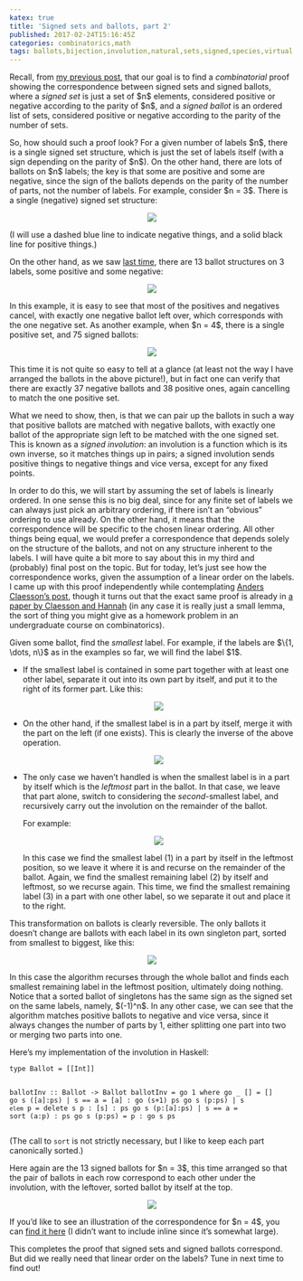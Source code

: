```yaml
---
katex: true
title: 'Signed sets and ballots, part 2'
published: 2017-02-24T15:16:45Z
categories: combinatorics,math
tags: ballots,bijection,involution,natural,sets,signed,species,virtual
---
```


<p>Recall, from <a href="https://byorgey.wordpress.com/2017/02/20/signed-sets-and-ballots-part-1/">my previous post</a>, that our goal is to find a <em>combinatorial</em> proof showing the correspondence between signed sets and signed ballots, where a <em>signed set</em> is just a set of $n$ elements, considered positive or negative according to the parity of $n$, and a <em>signed ballot</em> is an ordered list of sets, considered positive or negative according to the parity of the number of sets.</p>
<p>So, how should such a proof look? For a given number of labels $n$, there is a single signed set structure, which is just the set of labels itself (with a sign depending on the parity of $n$). On the other hand, there are lots of ballots on $n$ labels; the key is that some are positive and some are negative, since the sign of the ballots depends on the parity of the number of parts, not the number of labels. For example, consider $n = 3$. There is a single (negative) signed set structure:</p>
<div style="text-align:center;">
<p><img src="http://byorgey.files.wordpress.com/2017/02/c8dadbdd1a4a1256.png" /></p>
</div>
<p>(I will use a dashed blue line to indicate negative things, and a solid black line for positive things.)</p>
<p>On the other hand, as we saw <a href="https://byorgey.wordpress.com/2017/02/20/signed-sets-and-ballots-part-1/">last time</a>, there are 13 ballot structures on 3 labels, some positive and some negative:</p>
<div style="text-align:center;">
<p><img src="http://byorgey.files.wordpress.com/2017/02/1c54d7738a0e2be6.png" /></p>
</div>
<p>In this example, it is easy to see that most of the positives and negatives cancel, with exactly one negative ballot left over, which corresponds with the one negative set. As another example, when $n = 4$, there is a single positive set, and 75 signed ballots:</p>
<div style="text-align:center;">
<p><img src="http://byorgey.files.wordpress.com/2017/02/55d603bded1137d5.png" /></p>
</div>
<p>This time it is not quite so easy to tell at a glance (at least not the way I have arranged the ballots in the above picture!), but in fact one can verify that there are exactly 37 negative ballots and 38 positive ones, again cancelling to match the one positive set.</p>
<p>What we need to show, then, is that we can pair up the ballots in such a way that positive ballots are matched with negative ballots, with exactly one ballot of the appropriate sign left to be matched with the one signed set. This is known as a <em>signed involution</em>: an involution is a function which is its own inverse, so it matches things up in pairs; a signed involution sends positive things to negative things and vice versa, except for any fixed points.</p>
<p>In order to do this, we will start by assuming the set of labels is linearly ordered. In one sense this is no big deal, since for any finite set of labels we can always just pick an arbitrary ordering, if there isn’t an “obvious” ordering to use already. On the other hand, it means that the correspondence will be specific to the chosen linear ordering. All other things being equal, we would prefer a correspondence that depends solely on the structure of the ballots, and not on any structure inherent to the labels. I will have quite a bit more to say about this in my third and (probably) final post on the topic. But for today, let’s just see how the correspondence works, given the assumption of a linear order on the labels. I came up with this proof independently while contemplating <a href="http://akc.is/blog/2017-02-18-Inverse-species-and-sign-reversing-involutions.html">Anders Claesson’s post</a>, though it turns out that the exact same proof is already in <a href="http://www.combinatorics.org/ojs/index.php/eljc/article/view/v21i4p16">a paper by Claesson and Hannah</a> (in any case it is really just a small lemma, the sort of thing you might give as a homework problem in an undergraduate course on combinatorics).</p>
<p>Given some ballot, find the <em>smallest</em> label. For example, if the labels are $\{1, \dots, n\}$ as in the examples so far, we will find the label $1$.</p>
<ul>
<li><p>If the smallest label is contained in some part together with at least one other label, separate it out into its own part by itself, and put it to the right of its former part. Like this:</p>
<div style="text-align:center;">
<p><img src="http://byorgey.files.wordpress.com/2017/02/aca212b025804418.png" /></p>
</div></li>
<li><p>On the other hand, if the smallest label is in a part by itself, merge it with the part on the left (if one exists). This is clearly the inverse of the above operation.</p>
<div style="text-align:center;">
<p><img src="http://byorgey.files.wordpress.com/2017/02/5f0f2b812d6bc1a0.png" /></p>
</div></li>
<li><p>The only case we haven’t handled is when the smallest label is in a part by itself which is the <em>leftmost</em> part in the ballot. In that case, we leave that part alone, switch to considering the <em>second</em>-smallest label, and recursively carry out the involution on the remainder of the ballot.</p>
<p>For example:</p>
<div style="text-align:center;">
<p><img src="http://byorgey.files.wordpress.com/2017/02/17a4dd855ed2e8c4.png" /></p>
</div>
<p>In this case we find the smallest label (1) in a part by itself in the leftmost position, so we leave it where it is and recurse on the remainder of the ballot. Again, we find the smallest remaining label (2) by itself and leftmost, so we recurse again. This time, we find the smallest remaining label (3) in a part with one other label, so we separate it out and place it to the right.</p></li>
</ul>
<p>This transformation on ballots is clearly reversible. The only ballots it doesn’t change are ballots with each label in its own singleton part, sorted from smallest to biggest, like this:</p>
<div style="text-align:center;">
<p><img src="http://byorgey.files.wordpress.com/2017/02/c60ed358cf8efa8e.png" /></p>
</div>
<p>In this case the algorithm recurses through the whole ballot and finds each smallest remaining label in the leftmost position, ultimately doing nothing. Notice that a sorted ballot of singletons has the same sign as the signed set on the same labels, namely, $(-1)^n$. In any other case, we can see that the algorithm matches positive ballots to negative and vice versa, since it always changes the number of parts by 1, either splitting one part into two or merging two parts into one.</p>
<p>Here’s my implementation of the involution in Haskell:</p>
<pre><code>type Ballot = [[Int]]

ballotInv :: Ballot -&gt; Ballot
ballotInv = go 1
  where
    go _ [] = []
    go s ([a]:ps)
      | s == a = [a] : go (s+1) ps
    go s (p:ps)
      | s `elem` p = delete s p : [s] : ps
    go s (p:[a]:ps)
      | s == a = sort (a:p) : ps
    go s (p:ps) = p : go s ps</code></pre>
<p>(The call to <code>sort</code> is not strictly necessary, but I like to keep each part canonically sorted.)</p>
<p>Here again are the 13 signed ballots for $n = 3$, this time arranged so that the pair of ballots in each row correspond to each other under the involution, with the leftover, sorted ballot by itself at the top.</p>
<div style="text-align:center;">
<p><img src="http://byorgey.files.wordpress.com/2017/02/99df466df8234d85.png" /></p>
</div>
<p>If you’d like to see an illustration of the correspondence for $n = 4$, you can <a href="https://byorgey.files.wordpress.com/2017/02/ballots41.png">find it here</a> (I didn’t want to include inline since it’s somewhat large).</p>
<p>This completes the proof that signed sets and signed ballots correspond. But did we really need that linear order on the labels? Tune in next time to find out!</p>

